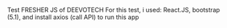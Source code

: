 Test FRESHER JS of DEEVOTECH
For this test, i used: React.JS, bootstrap (5.1), and install axios (call API) to run this app
